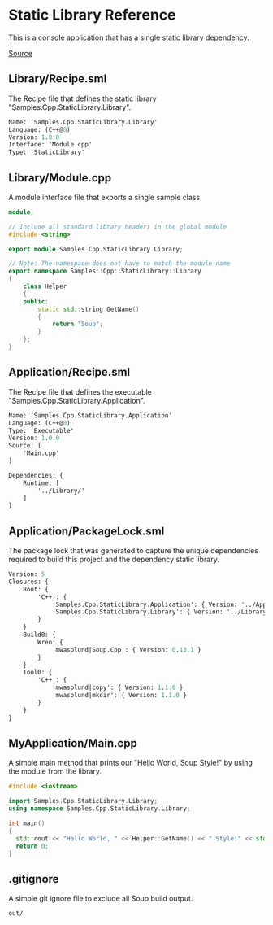 # Static Library Reference
This is a console application that has a single static library dependency.

[Source](https://github.com/SoupBuild/Soup/tree/main/Samples/Cpp/StaticLibrary)

## Library/Recipe.sml
The Recipe file that defines the static library "Samples.Cpp.StaticLibrary.Library".
```sml
Name: 'Samples.Cpp.StaticLibrary.Library'
Language: (C++@0)
Version: 1.0.0
Interface: 'Module.cpp'
Type: 'StaticLibrary'
```

## Library/Module.cpp
A module interface file that exports a single sample class.
```cpp
module;

// Include all standard library headers in the global module
#include <string>

export module Samples.Cpp.StaticLibrary.Library;

// Note: The namespace does not have to match the module name
export namespace Samples::Cpp::StaticLibrary::Library
{
	class Helper
	{
	public:
		static std::string GetName()
		{
			return "Soup";
		}
	};
}
```

## Application/Recipe.sml
The Recipe file that defines the executable "Samples.Cpp.StaticLibrary.Application".
```sml
Name: 'Samples.Cpp.StaticLibrary.Application'
Language: (C++@0)
Type: 'Executable'
Version: 1.0.0
Source: [
	'Main.cpp'
]

Dependencies: {
	Runtime: [
		'../Library/'
	]
}
```

## Application/PackageLock.sml
The package lock that was generated to capture the unique dependencies required to build this project and the dependency static library.
```sml
Version: 5
Closures: {
	Root: {
		'C++': {
			'Samples.Cpp.StaticLibrary.Application': { Version: '../Application', Build: 'Build0', Tool: 'Tool0' }
			'Samples.Cpp.StaticLibrary.Library': { Version: '../Library/', Build: 'Build0', Tool: 'Tool0' }
		}
	}
	Build0: {
		Wren: {
			'mwasplund|Soup.Cpp': { Version: 0.13.1 }
		}
	}
	Tool0: {
		'C++': {
			'mwasplund|copy': { Version: 1.1.0 }
			'mwasplund|mkdir': { Version: 1.1.0 }
		}
	}
}
```

## MyApplication/Main.cpp
A simple main method that prints our "Hello World, Soup Style!" by using the module from the library.
```cpp
#include <iostream>

import Samples.Cpp.StaticLibrary.Library;
using namespace Samples.Cpp.StaticLibrary.Library;

int main()
{
  std::cout << "Hello World, " << Helper::GetName() << " Style!" << std::endl;
  return 0;
}
```

## .gitignore
A simple git ignore file to exclude all Soup build output.
```
out/
```
